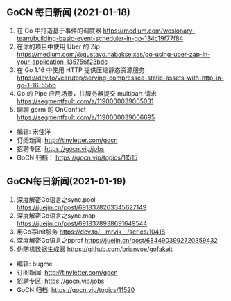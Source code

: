 ## GoCN 每日新闻 (2021-01-18)

1. 在 Go 中打造基于事件的调度器 https://medium.com/wesionary-team/building-basic-event-scheduler-in-go-134c19f77f84
2. 在你的项目中使用 Uber 的 Zip https://medium.com/@gustavo.nabakseixas/go-using-uber-zap-in-your-application-135756f23bdc
3. 在 Go 1.16 中使用 HTTP 提供压缩静态资源服务 https://dev.to/vearutop/serving-compressed-static-assets-with-http-in-go-1-16-55bb
4. Go 的 Pipe 应用场景，往服务器提交 multipart 请求 https://segmentfault.com/a/1190000039005031
5. 聊聊 gorm 的 OnConflict https://segmentfault.com/a/1190000039006695

- 编辑: 宋佳洋
- 订阅新闻: http://tinyletter.com/gocn
- 招聘专区: https://gocn.vip/jobs
- GoCN 归档： https://gocn.vip/topics/11515

## GoCN每日新闻(2021-01-19)

1. 深度解密Go语言之sync.pool https://juejin.cn/post/6918378263345627149
2. 深度解密Go语言之sync.map https://juejin.cn/post/6918378938691649544
3. 用Go写init服务 https://dev.to/__mrvik__/series/10418
4. 深度解密Go语言之pprof https://juejin.cn/post/6844903992720359432
5. 伪随机数据生成器 https://github.com/brianvoe/gofakeit

- 编辑: bugme
- 订阅新闻: http://tinyletter.com/gocn
- 招聘专区: https://gocn.vip/jobs
- GoCN 归档: https://gocn.vip/topics/11520
